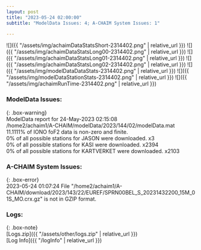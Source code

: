 ```yaml
---
layout: post
title: "2023-05-24 02:00:00"
subtitle: "ModelData Issues: 4; A-CHAIM System Issues: 1"

---
```


![]({{ "/assets/img/achaimDataStatsShort-2314402.png" | relative_url }})
![]({{ "/assets/img/achaimDataStatsLong00-2314402.png" | relative_url }})
![]({{ "/assets/img/achaimDataStatsLong01-2314402.png" | relative_url }})
![]({{ "/assets/img/achaimDataStatsLong02-2314402.png" | relative_url }})
![]({{ "/assets/img/modelDataDataStats-2314402.png" | relative_url }})
![]({{ "/assets/img/modelDataStationStats-2314402.png" | relative_url }})
![]({{ "/assets/img/achaimRunTime-2314402.png" | relative_url }})


### ModelData Issues:  
  
{: .box-warning}  
 ModelData report for 24-May-2023 02:15:08   
 /home2/achaim1/A-CHAIM/modelData/2023/144/02/modelData.mat   
 11.1111% of IONO foF2 data is non-zero and finite.   
 0% of all possible stations for JASON were downloaded. x3   
 0% of all possible stations for KASI were downloaded. x2394   
 0% of all possible stations for KARTVERKET were downloaded. x2103   
  
### A-CHAIM System Issues:  
  
{: .box-error}  
2023-05-24 01:07:24 File "/home2/achaim1/A-CHAIM/download/2023/143/22/EUREF/SPRN00BEL_S_20231432200_15M_01S_MO.crx.gz" is not in GZIP format.  

### Logs:  
  
{: .box-note}  
[Logs.zip]({{ "/assets/other/logs.zip" | relative_url }})  
[Log Info]({{ "/logInfo" | relative_url }})  
